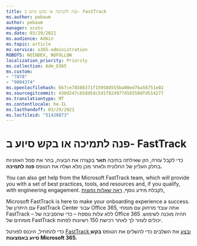 ```yaml
---
title: פנה לתמיכה או בקש סיוע ב- FastTrack
ms.author: pebaum
author: pebaum
manager: scotv
ms.date: 03/29/2021
ms.audience: Admin
ms.topic: article
ms.service: o365-administration
ROBOTS: NOINDEX, NOFOLLOW
localization_priority: Priority
ms.collection: Adm_O365
ms.custom:
- "7878"
- "9004374"
ms.openlocfilehash: 6b7ce78586371f159588555ba00ed7ba56751e02
ms.sourcegitcommit: 430d247cb5dd5dc5d1f82d977456558dfd514277
ms.translationtype: MT
ms.contentlocale: he-IL
ms.lasthandoff: 03/29/2021
ms.locfileid: "51420873"
---
```

# <a name="contact-support-or-request-fasttrack-assistance"></a>פנה לתמיכה או בקש סיוע ב- FastTrack

כדי לקבל עזרה, הזן שאילתה בתיבה **תאר** בקצרה את הבעיה, בחר את סמל האוזניות בחלק העליון של החלונית ולאחר מכן מלא ושלח את הטופס **פנה לתמיכה.**

You can also get help from the ‎Microsoft‎ FastTrack team, which will provide you with a set of best practices, tools, and resources and, if you qualify, with engineering engagement. לקבלת מידע נוסף, [ראה שאלות נפוצות.](https://go.microsoft.com/fwlink/?linkid=2132666)

‎Microsoft‎ FastTrack is here to make your onboarding experience a success. עם היתרון של FastTrack Center עבור Office 365, אתה עובד מרחוק עם מומחי FastTrack – ללא עלות נוספת – כדי שהסביבה של Office 365 תהיה מוכנה לשימוש. מומחים של FastTrack יכולים לעזור לך לאחר רכישת 150 רשיונות לפחות.

כדי להתחיל, היכנס לפורטל [FastTrack ובצע](https://go.microsoft.com/fwlink/?linkid=2125443) את השלבים כדי להשלים את הטופס **בקש סיוע באמצעות Microsoft 365.**